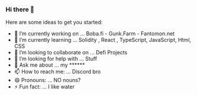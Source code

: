 ### Hi there 👋




Here are some ideas to get you started:

- 🔭 I’m currently working on ... Boba.fi  - Gunk.Farm - Fantomon.net
- 🌱 I’m currently learning ... Solidity , React , TypeScript, JavaScript, Html, CSS
- 👯 I’m looking to collaborate on ... Defi Projects
- 🤔 I’m looking for help with ... Stuff
- 💬 Ask me about ... my ******
- 📫 How to reach me: ... Discord bro
- 😄 Pronouns: ... NO nouns?
- ⚡ Fun fact: ... I like water

